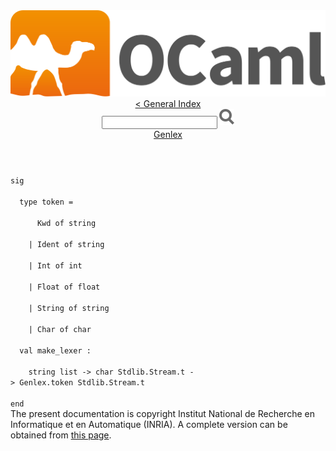 <!-- ((! set title API !)) ((! set documentation !)) ((! set api !)) ((! set nobreadcrumb !)) -->
<div class="content api"><header><nav class="toc brand"><a class="brand" href="https://ocaml.org/"><img src="colour-logo-gray.svg" class="svg" alt="OCaml"></a></nav><nav class="toc"><a href="index.html">&lt; General Index</a><div class="api_search"><input type="text" name="apisearch" id="api_search" oninput="mySearch(false);" onkeypress="this.oninput();" onclick="this.oninput();" onpaste="this.oninput();">
<img src="search_icon.svg" alt="Search" class="svg" onclick="mySearch(false)"></div>
<div id="search_results"></div><div class="toc_title"><a href="Genlex.html">Genlex</a></div><ul></ul></nav></header>
<code class="code"><span class="keyword">sig</span><br>
&nbsp;&nbsp;<span class="keyword">type</span>&nbsp;token&nbsp;=<br>
&nbsp;&nbsp;&nbsp;&nbsp;&nbsp;&nbsp;<span class="constructor">Kwd</span>&nbsp;<span class="keyword">of</span>&nbsp;string<br>
&nbsp;&nbsp;&nbsp;&nbsp;<span class="keywordsign">|</span>&nbsp;<span class="constructor">Ident</span>&nbsp;<span class="keyword">of</span>&nbsp;string<br>
&nbsp;&nbsp;&nbsp;&nbsp;<span class="keywordsign">|</span>&nbsp;<span class="constructor">Int</span>&nbsp;<span class="keyword">of</span>&nbsp;int<br>
&nbsp;&nbsp;&nbsp;&nbsp;<span class="keywordsign">|</span>&nbsp;<span class="constructor">Float</span>&nbsp;<span class="keyword">of</span>&nbsp;float<br>
&nbsp;&nbsp;&nbsp;&nbsp;<span class="keywordsign">|</span>&nbsp;<span class="constructor">String</span>&nbsp;<span class="keyword">of</span>&nbsp;string<br>
&nbsp;&nbsp;&nbsp;&nbsp;<span class="keywordsign">|</span>&nbsp;<span class="constructor">Char</span>&nbsp;<span class="keyword">of</span>&nbsp;char<br>
&nbsp;&nbsp;<span class="keyword">val</span>&nbsp;make_lexer&nbsp;:<br>
&nbsp;&nbsp;&nbsp;&nbsp;string&nbsp;list&nbsp;<span class="keywordsign">-&gt;</span>&nbsp;char&nbsp;<span class="constructor">Stdlib</span>.<span class="constructor">Stream</span>.t&nbsp;<span class="keywordsign">-&gt;</span>&nbsp;<span class="constructor">Genlex</span>.token&nbsp;<span class="constructor">Stdlib</span>.<span class="constructor">Stream</span>.t<br>
<span class="keyword">end</span></code>
<div class="copyright">The present documentation is copyright Institut National de Recherche en Informatique et en Automatique (INRIA). A complete version can be obtained from <a href="http://caml.inria.fr/pub/docs/manual-ocaml/">this page</a>.</div></div>